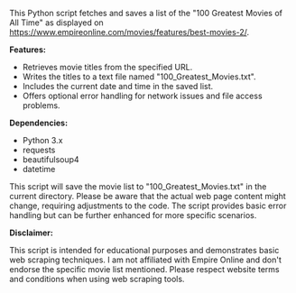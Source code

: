 This Python script fetches and saves a list of the "100 Greatest Movies of All Time" as displayed on https://www.empireonline.com/movies/features/best-movies-2/.

**Features:**

* Retrieves movie titles from the specified URL.
* Writes the titles to a text file named "100_Greatest_Movies.txt".
* Includes the current date and time in the saved list.
* Offers optional error handling for network issues and file access problems.

**Dependencies:**

* Python 3.x
* requests 
* beautifulsoup4 
* datetime 

This script will save the movie list to "100_Greatest_Movies.txt" in the current directory.
Please be aware that the actual web page content might change, requiring adjustments to the code.
The script provides basic error handling but can be further enhanced for more specific scenarios.

**Disclaimer:**

This script is intended for educational purposes and demonstrates basic web scraping techniques. I am not affiliated with Empire Online and don't endorse the specific movie list mentioned. Please respect website terms and conditions when using web scraping tools.

